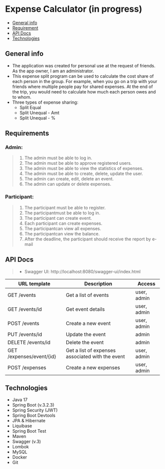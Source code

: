 # Expense Calculator (in progress)

* [General info](#general-info)
* [Requirement](#requirements)
* [API Docs](#api-docs)
* [Technologies](#technologies)

## General info

- The application was created for personal use at the request of friends. As the app owner, I am an administrator.
- This expense split program can be used to calculate the cost share of each person in the group. For example, when you
  go on a trip with your friends where multiple people pay for shared expenses. At the end of the trip, you would need
  to calculate how much each person owes and to whom.
- Three types of expense sharing:
  - Split Equal
  - Split Unequal - Amt
  - Split Unequal - %

## Requirements

### Admin:

> 1. The admin must be able to log in.
> 2. The admin must be able to approve registered users.
> 3. The admin must be able to view the statistics of expenses.
> 4. The admin must be able to create, delete, update the user.
> 5. The admin can create, edit, delete an event.
> 6. The admin can update or delete expenses.

### Participant:

> 1. The participant must be able to register.
> 2. The participantmust be able to log in.
> 3. The participant can create event.
> 4. Each participant can create expenses.
> 5. The participantcan view all expenses.
> 6. The participantcan view the balance.
> 7. After the deadline, the participant should receive the report by e-mail

## API Docs

> - Swagger UI: http://localhost:8080/swagger-ui/index.html

| URL template             | Description                                      | Access      |
| ------------------------ | ------------------------------------------------ | ----------- |
| GET /events              | Get a list of events                             | user, admin |
| GET /events/id           | Get event details                                | user, admin |
| POST /events             | Create a new event                               | user, admin |
| PUT /events/id           | Update the event                                 | admin       |
| DELETE /events/id        | Delete the event                                 | admin       |
| GET /expenses/event/{id} | Get a list of expenses associated with the event | user, admin |
| POST /expenses           | Create a new expenses                            | user, admin |

## Technologies

- Java 17
- Spring Boot (v.3.2.3)
- Spring Security (JWT)
- Spring Boot Devtools
- JPA & Hibernate
- Liquibase
- Spring Boot Test
- Maven
- Swagger (v.3)
- Lombok
- MySQL
- Docker
- Git
